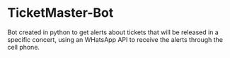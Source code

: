# TicketMaster-Bot
Bot created in python to get alerts about tickets that will be released in a specific concert, using an WHatsApp API to receive the alerts through the cell phone.
